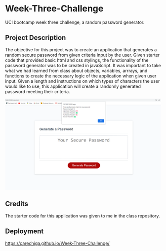 # Week-Three-Challenge
UCI bootcamp week three challenge, a random password generator.
## Project Description
The objective for this project was to create an application that generates a random secure password from given criteria input by the user.
Given starter code that provided basic html and css stylings, the functionality of the password generator was to be created in javaScript.
It was important to take what we had learned from class about objects, variables, arrrays, and functions to create the necessary logic of the application when given user input.
Given a length and instructions on which types of characters the user would like to use, this application will create a randomly generated password meeting their criteria.

![alt text](assets/images/Application-Screenshot.png)

## Credits
The starter code for this application was given to me in the class repository.

## Deployment

https://carechiga.github.io/Week-Three-Challenge/

